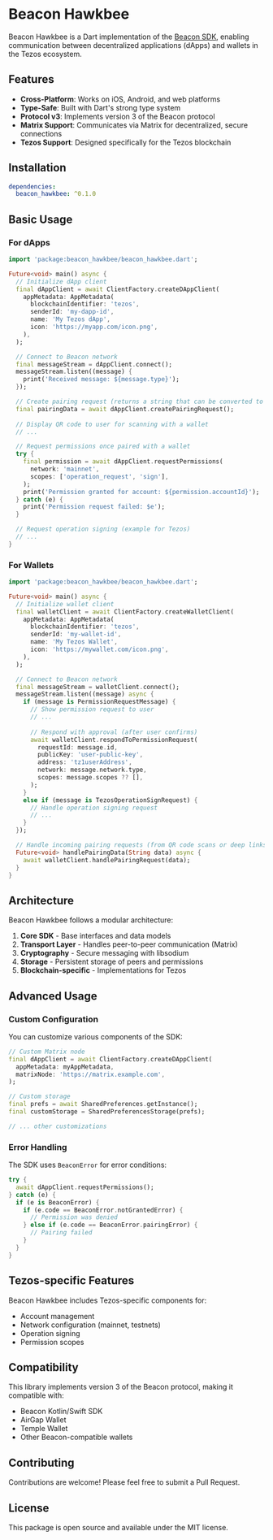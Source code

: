 <!-- 
This README describes the package. If you publish this package to pub.dev,
this README's contents appear on the landing page for your package.

For information about how to write a good package README, see the guide for
[writing package pages](https://dart.dev/tools/pub/writing-package-pages). 

For general information about developing packages, see the Dart guide for
[creating packages](https://dart.dev/guides/libraries/create-packages)
and the Flutter guide for
[developing packages and plugins](https://flutter.dev/to/develop-packages). 
-->

# Beacon Hawkbee

Beacon Hawkbee is a Dart implementation of the [Beacon SDK](https://github.com/airgap-it/beacon-sdk), enabling communication between decentralized applications (dApps) and wallets in the Tezos ecosystem.

## Features

- **Cross-Platform**: Works on iOS, Android, and web platforms
- **Type-Safe**: Built with Dart's strong type system
- **Protocol v3**: Implements version 3 of the Beacon protocol
- **Matrix Support**: Communicates via Matrix for decentralized, secure connections
- **Tezos Support**: Designed specifically for the Tezos blockchain

## Installation

```yaml
dependencies:
  beacon_hawkbee: ^0.1.0
```

## Basic Usage

### For dApps

```dart
import 'package:beacon_hawkbee/beacon_hawkbee.dart';

Future<void> main() async {
  // Initialize dApp client
  final dAppClient = await ClientFactory.createDAppClient(
    appMetadata: AppMetadata(
      blockchainIdentifier: 'tezos',
      senderId: 'my-dapp-id',
      name: 'My Tezos dApp',
      icon: 'https://myapp.com/icon.png',
    ),
  );

  // Connect to Beacon network
  final messageStream = dAppClient.connect();
  messageStream.listen((message) {
    print('Received message: ${message.type}');
  });

  // Create pairing request (returns a string that can be converted to QR code)
  final pairingData = await dAppClient.createPairingRequest();
  
  // Display QR code to user for scanning with a wallet
  // ...

  // Request permissions once paired with a wallet
  try {
    final permission = await dAppClient.requestPermissions(
      network: 'mainnet',
      scopes: ['operation_request', 'sign'],
    );
    print('Permission granted for account: ${permission.accountId}');
  } catch (e) {
    print('Permission request failed: $e');
  }

  // Request operation signing (example for Tezos)
  // ...
}
```

### For Wallets

```dart
import 'package:beacon_hawkbee/beacon_hawkbee.dart';

Future<void> main() async {
  // Initialize wallet client
  final walletClient = await ClientFactory.createWalletClient(
    appMetadata: AppMetadata(
      blockchainIdentifier: 'tezos',
      senderId: 'my-wallet-id',
      name: 'My Tezos Wallet',
      icon: 'https://mywallet.com/icon.png',
    ),
  );

  // Connect to Beacon network
  final messageStream = walletClient.connect();
  messageStream.listen((message) async {
    if (message is PermissionRequestMessage) {
      // Show permission request to user
      // ...
      
      // Respond with approval (after user confirms)
      await walletClient.respondToPermissionRequest(
        requestId: message.id,
        publicKey: 'user-public-key',
        address: 'tz1userAddress',
        network: message.network.type,
        scopes: message.scopes ?? [],
      );
    } 
    else if (message is TezosOperationSignRequest) {
      // Handle operation signing request
      // ...
    }
  });

  // Handle incoming pairing requests (from QR code scans or deep links)
  Future<void> handlePairingData(String data) async {
    await walletClient.handlePairingRequest(data);
  }
}
```

## Architecture

Beacon Hawkbee follows a modular architecture:

1. **Core SDK** - Base interfaces and data models
2. **Transport Layer** - Handles peer-to-peer communication (Matrix)
3. **Cryptography** - Secure messaging with libsodium
4. **Storage** - Persistent storage of peers and permissions
5. **Blockchain-specific** - Implementations for Tezos

## Advanced Usage

### Custom Configuration

You can customize various components of the SDK:

```dart
// Custom Matrix node
final dAppClient = await ClientFactory.createDAppClient(
  appMetadata: myAppMetadata,
  matrixNode: 'https://matrix.example.com',
);

// Custom storage
final prefs = await SharedPreferences.getInstance();
final customStorage = SharedPreferencesStorage(prefs);

// ... other customizations
```

### Error Handling

The SDK uses `BeaconError` for error conditions:

```dart
try {
  await dAppClient.requestPermissions();
} catch (e) {
  if (e is BeaconError) {
    if (e.code == BeaconError.notGrantedError) {
      // Permission was denied
    } else if (e.code == BeaconError.pairingError) {
      // Pairing failed
    }
  }
}
```

## Tezos-specific Features

Beacon Hawkbee includes Tezos-specific components for:

- Account management
- Network configuration (mainnet, testnets)
- Operation signing
- Permission scopes

## Compatibility

This library implements version 3 of the Beacon protocol, making it compatible with:

- Beacon Kotlin/Swift SDK
- AirGap Wallet
- Temple Wallet
- Other Beacon-compatible wallets

## Contributing

Contributions are welcome! Please feel free to submit a Pull Request.

## License

This package is open source and available under the MIT license.
